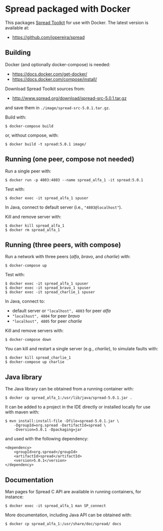 
# Spread packaged with Docker #

This packages [Spread Toolkit](http://www.spread.org/) for use with Docker. The latest version is available at:

* https://github.com/jopereira/spread

## Building ##

Docker (and optionally docker-compose) is needed:

* https://docs.docker.com/get-docker/
* https://docs.docker.com/compose/install/

Download Spread Toolkit sources from:

* http://www.spread.org/download/spread-src-5.0.1.tar.gz

and save them in `./image/spread-src-5.0.1.tar.gz`.

Build with:

    $ docker-compose build

or, without compose, with:

    $ docker build -t spread:5.0.1 image/

## Running (one peer, compose not needed) ##

Run a single peer with:

    $ docker run -p 4803:4803 --name spread_alfa_1 -it spread:5.0.1

Test with:

    $ docker exec -it spread_alfa_1 spuser

In Java, connect to default server (i.e., `"4803@localhost"`).

Kill and remove server with:

    $ docker kill spread_alfa_1
    $ docker rm spread_alfa_1

## Running (three peers, with compose) ##

Run a network with three peers (*alfa*, *bravo*, and *charlie*) with:

    $ docker-compose up

Test with:

    $ docker exec -it spread_alfa_1 spuser
    $ docker exec -it spread_bravo_1 spuser
    $ docker exec -it spread_charlie_1 spuser

In Java, connect to:

* default server or `"localhost", 4803` for peer *alfa*
* `"localhost", 4804` for peer *bravo*
* `"localhost", 4805` for peer *charlie*

Kill and remove servers with:

    $ docker-compose down

You can kill and restart a single server (e.g., *charlie*), to simulate faults with:

    $ docker kill spread_charlie_1
    $ docker-compose up charlie

## Java library

The Java library can be obtained from a running container with:

    $ docker cp spread_alfa_1:/usr/lib/java/spread-5.0.1.jar .

It can be added to a project in the IDE directly or installed locally for use with maven with:

    $ mvn install:install-file -Dfile=spread-5.0.1.jar \
        -DgroupId=org.spread -DartifactId=spread \
        -Dversion=5.0.1 -Dpackaging=jar

and used with the following dependency:

    <dependency>
        <groupId>org.spread</groupId>
        <artifactId>spread</artifactId>
        <version>5.0.1</version>
    </dependency>

## Documentation

Man pages for Spread C API are available in running containers, for instance:

    $ docker exec -it spread_alfa_1 man SP_connect

More documentation, including Java API can be obtained with:

    $ docker cp spread_alfa_1:/usr/share/doc/spread/ docs

